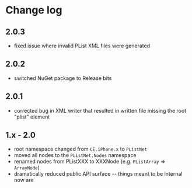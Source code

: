 ﻿# Change log

## 2.0.3
 - fixed issue where invalid PList XML files were generated

## 2.0.2
 - switched NuGet package to Release bits

## 2.0.1
 - corrected bug in XML writer that resulted in written file missing the root "plist" element

## 1.x - 2.0
 - root namespace changed from `CE.iPhone.x` to `PListNet`
 - moved all nodes to the `PListNet.Nodes` namespace
 - renamed nodes from PListXXX to XXXNode (e.g. `PListArray` => `ArrayNode`)
 - dramatically reduced public API surface -- things meant to be internal now are
